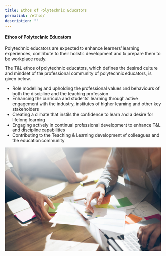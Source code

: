 ```yaml
---
title: Ethos of Polytechnic Educators
permalink: /ethos/
description: ""
---
```

#### Ethos of Polytechnic Educators

Polytechnic educators are expected to enhance learners’ learning experiences, contribute to their holistic development and to prepare them to be workplace ready.

The T&L ethos of polytechnic educators, which defines the desired culture and mindset of the professional community of polytechnic educators, is given below.

* Role modelling and upholding the professional values and behaviours of both the discipline and the teaching profession
* Enhancing the curricula and students’ learning through active engagement with the industry, institutes of higher learning and other key stakeholders
* Creating a climate that instils the confidence to learn and a desire for lifelong learning
* Engaging actively in continual professional development to enhance T&L and discipline capabilities
* Contributing to the Teaching & Learning development of colleagues and the education community

![](/images/54160733_ml.jpg)